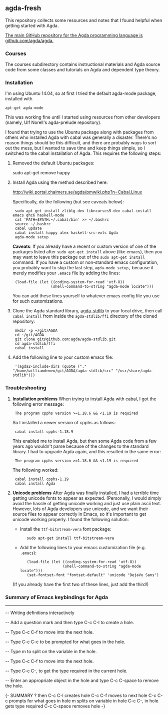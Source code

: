 ## agda-fresh

This repository collects some resources and notes that I found helpful when
getting started with Agda.

[The main GitHub repository for the Agda programming language is github.com/agda/agda.](https://github.com/agda/agda)

### Courses
The courses subdirectory contains instructional materials and Agda source code
from some classes and tutorials on Agda and dependent type theory.

### Installation
I'm using Ubuntu 14.04, so at first I tried the default agda-mode package,
installed with

    apt-get agda-mode

This was working fine until I started using resources from other developers
(namely, Ulf Norell's agda-prelude repository).

I found that trying to use the Ubuntu package along with packages from others
who installed Agda with cabal was generally a disaster.  There's no reason
things should be this difficult, and there are probably ways to sort out the
mess, but I wanted to save time and keep things simple, so I switched to
the cabal installation of Agda. This requires the following steps:

1. Removed the default Ubuntu packages:

    sudo apt-get remove happy

2. Install Agda using the method described here:

   http://wiki.portal.chalmers.se/agda/pmwiki.php?n=Cabal.Linux

   Specifically, do the following (but see caveats below):

        sudo apt-get install zliblg-dev libncurses5-dev cabal-install emacs ghc6 haskell-mode
    	cat 'PATH=$PATH:~/.cabal/bin' >> ~/.bashrc
    	source ~/.bashrc
    	cabal update
    	cabal install happy alex haskell-src-exts Agda
    	agda-mode setup

   **Caveats**: If you already have a recent or custom version of one of the
   packages listed after `sudo apt-get install` above (like emacs), then you may
   want to leave this package out of the `sudo apt-get install` command.
   If you have a custom or non-standard emacs configuration, you probably want
   to skip the last step, `agda-mode setup,` because it merely modifies your
   `.emacs` file by adding the lines: 

        (load-file (let ((coding-system-for-read 'utf-8))
                        (shell-command-to-string "agda-mode locate")))

   You can add these lines yourself to whatever emacs config file you use for
   such customizations.

3. Clone the Agda standard library, [agda-stdlib](https://github.com/agda/agda-stdlib)
   to your local drive, then call `cabal install` from inside the
   `agda-stdlib/ffi` directory of the cloned repository:

        mkdir -p ~/git/AGDA
        cd ~/git/AGDA
        git clone git@github.com:agda/agda-stdlib.git
		cd agda-stdlib/ffi
		cabal install

4. Add the following line to your custom emacs file:

        '(agda2-include-dirs (quote ("." "/home/williamdemeo/git/AGDA/agda-stdlib/src" "/usr/share/agda-stdlib")))


### Troubleshooting

1. **Installation problems** When trying to install Agda with cabal, I got the
   following error message:
   
        The program cpphs version >=1.18.6 && <1.19 is required

   So I installed a newer version of cpphs as follows:

        cabal install cpphs-1.18.9

   This enabled me to install Agda, but then some Agda code from a few years ago
   wouldn't parse because of the changes to the standard library.  I had to
   upgrade Agda again, and this resulted in the same error:

        The program cpphs version >=1.18.6 && <1.19 is required

   The following worked:

        cabal install cpphs-1.19
        cabal install Agda

2. **Unicode problems** After Agda was finally installed, I had a terrible time
   getting unicode fonts to appear as expected.  (Personally, I would simply
   avoid the hassle of getting unicode working and just use plain ascii
   text. However, lots of Agda developers use unicode, and we want their source
   files to appear correctly in Emacs, so it's important to get unicode working
   properly. I found the following solution: 

   - Install the `ttf-bitstream-vera` font package:

            sudo apt-get install ttf-bitstream-vera

   - Add the following lines to your emacs customization file (e.g. `.emacs`):

            (load-file (let ((coding-system-for-read 'utf-8))
                            (shell-command-to-string "agda-mode locate")))
            (set-fontset-font "fontset-default" 'unicode "DejaVu Sans")

   (If you already have the first two of these lines, just add the third!)
   

### Summary of Emacs keybindings for Agda

-------------------------

-- Writing definitions interactively

-- Add a question mark and then type C-c C-l to create a hole.

-- Type C-c C-f to move into the next hole.

-- Type C-c C-c to be prompted for what goes in the hole.

-- Type m to split on the variable in the hole.

-- Type C-c C-f to move into the next hole.

-- Type C-c C-, to get the type required in the current hole.

-- Enter an appropriate object in the hole and type C-c C-space to remove the hole.

{- SUMMARY
   ? then C-c C-l creates hole
   C-c C-f moves to next hole
   C-c C-c prompts for what goes in hole
   m splits on variable in hole
   C-c C-, in hole gets type required
   C-c C-space removes hole
-}


